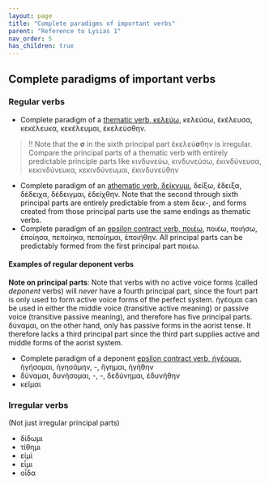 ```yaml
---
layout: page
title: "Complete paradigms of important verbs"
parent: "Reference to Lysias 1"
nav_order: 5
has_children: true
---
```


## Complete paradigms of important verbs


### Regular verbs

- Complete paradigm of a [thematic verb, κελεύω](conjugation-thematic), κελεύσω, ἐκέλευσα, κεκέλευκα, κεκέλευμαι, ἐκελεύσθην. 

> ‼️ Note that the **σ** in the sixth principal part ἐκελεύ**σ**θην is irregular. Compare the principal parts of a thematic verb with  entirely predictable principle parts like κινδυνεύω, κινδυνεύσω, ἐκινδύνευσα, κεκινδύνευκα, κεκινδύνευμαι, ἐκινδυνεύθην



- Complete paradigm of an [athematic verb, δείκνυμι](conjugation-athematic), δείξω, ἔδειξα, δέδειχα, δέδειγμαι, ἐδείχθην. Note that the second through sixth principal parts are entirely predictable from a stem δεικ-, and forms created from those principal parts use the same endings as thematic verbs.
- Complete paradigm of an [epsilon contract verb, ποιέω](conjugation-epsilon-contract), ποιέω, ποιήσω, ἐποίησα, πεποίηκα, πεποίημαι, ἐποιήθην. All principal parts can be predictably formed from the first principal part ποιέω.

#### Examples of regular deponent verbs


**Note on principal parts**: Note that verbs with no active voice forms (called *deponent* verbs) will *never* have a fourth principal part, since the fourt part is only used to form active voice forms of the perfect system. ἡγέομαι can be used in either the middle voice (transitive active meaning) or passive voice (transitive passive meaning), and therefore has five principal parts.  δύναμαι, on the other hand, only has passive forms in the aorist tense. It therefore lacks a third principal part since the third part supplies active and middle forms of the aorist system.

- Complete paradigm of a deponent [epsilon contract verb, ἡγέομαι](conjugation-epsilon-contract-deponent), ἡγήσομαι, ἡγησάμην, -, ἥγημαι, ἡγήθην
- δύναμαι, δυνήσομαι, -, -, δεδύνημαι, ἐδυνήθην
- κεῖμαι


### Irregular verbs

(Not just irregular principal parts)

- δίδωμι
- τίθημι
- εἰμί
- εἶμι
- οἶδα


